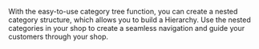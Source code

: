 With the easy-to-use category tree function, you can create a nested category structure, which allows you to build a Hierarchy. Use the nested categories in your shop to create a seamless navigation and guide your customers through your shop. 